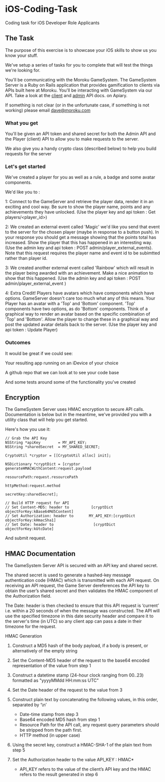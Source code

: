 # iOS-Coding-Task
Coding task for iOS Developer Role Applicants


## The Task
The purpose of this exercise is to showcase your iOS skills to show us you know your stuff.

We've setup a series of tasks for you to complete that will test the things we're looking for.

You'll be communicating with the Moroku GameSystem. The GameSystem Server is a Ruby on Rails application that provides gamification to clients via APIs built here at Moroku. You'll be interacting with GameSystem via our API. Take a look at the [client](http://docs.gamesystemclientapi.apiary.io/#) and [admin](http://docs.gamesystemadminapi.apiary.io/#) API docs. on Apiary.

If something is not clear (or in the unfortunate case, if something is not working) please email dave@moroku.com

### What you get

You'll be given an API token and shared secret for both the Admin API and the Player (client) API to allow you to make requests to the server.

We also give you a handy crypto class (described below) to help you build requests for the server

### Let's get started

We've created a player for you as well as a rule, a badge and some avatar components.

We'd like you to :

1: Connect to the GameServer and retrieve the player data, render it in an exciting and cool way. Be sure to show the player name, points and any achievements they have unlocked. (Use the player key and api token : Get players/<player_id>)

2: We created an external event called 'Magic' we'd like you send that event to the server for the chosen player (maybe in response to a button push).  In your response you should get a message showing that the points total has increased. Show the player that this has happened in an interesting way. (Use the admin key and api token : POST admin/player_external_events). Note that this request requires the player name and event id to be subimtted rather than player id.

3: We created another external event called 'Rainbow' which will result in the player being awarded with an achievement.  Make a nice animation to show that this happened. (Use the admin key and api token : POST admin/player_external_event )

4: Extra Credit!  Players have avatars which have components which have options.  GameServer doesn't care too much what any of this means. Your Player has an avatar with a 'Top' and 'Bottom' component. 'Top' components have two options, as do 'Bottom' components.  Think of a graphical way to render an avatar based on the specific combination of 'Top' and 'Bottom'.  Allow the player to change these in a graphical way and post the updated avatar details back to the server. (Use the player key and api token : Update Player)


### Outcomes

It would be great if we could see:

Your resulting app running on an iDevice of your choice

A github repo that we can look at to see your code base

And some tests around some of the functionality you've created


## Encryption

The GameSystem Server uses HMAC encryption to secure API calls.  Documentation is below but in the meantime, we've provided you with a utility class that will help you get started.


Here's how you use it:



	// Grab the API Key
    NSString *apiKey 		= MY_API_KEY;
    NSString *sharedSecret  = MY_SHARED_SECRET;

    CryptoUtil *cryptor = [[CryptoUtil alloc] init];

    NSDictionary *cryptDict = [cryptor generateHMACWithContent:request.payload
                                                  resourcePath:request.resourcePath
                                                    httpMethod:request.method
                                                     secretKey:sharedSecret];

	// Build HTTP request for API
	// Set Content-MD5: header to          [cryptDict objectForKey:kBase64Md5Content]
	// Set Authorization: header to    	  MY_API_KEY:[cryptDict objectForKey:kHmacSha1]
	// Set Date: header to 					[cryptDict objectForKey:kUtcDate]

And submit request.


## HMAC Documentation
The GameSystem Server API is secured with an API key and shared secret.

The shared secret is used to generate a hashed-key message authentication code (HMAC) which is transmitted with each API request.  On receiving an API request, the Game Server dereferences the API key to obtain the user’s shared secret and then validates the HMAC component of the Authorization field.

The Date: header is then checked to ensure that this API request is ‘current’ i.e. within a 20 seconds of when the message was constructed. The API will use the specified timezone in this date security header and compare it to the server's time (in UTC) so any client app can pass a date in their timezone for the request.


HMAC Generation
1. Construct a MD5 hash of the body payload, if a body  is present, or alternatively of the empty string

2. Set the Content-MD5 header of the request to the base64 encoded representation of the value from step 1

3. Construct a datetime stamp (24-hour clock ranging from 00..23) formatted as "yyyyMMdd HH:mm:ss UTC"

4. Set the Date header of the request to the value from 3

5. Construct plain text by concatenating the following values, in this order, separated by ‘\n’
	* Date-time stamp from step 3
	* Base64 encoded MD5 hash from step 1
	* Resource Path for the API call, any request query parameters should be stripped from the path first.
	* HTTP method (in upper case)

6.  Using the secret key, construct a HMAC-SHA-1 of the plain text from step 5
7.  Set the Authorization header to the value API_KEY : HMAC*


	* API_KEY refers to the value of the client’s API key and the HMAC refers to the  result generated in step 6
